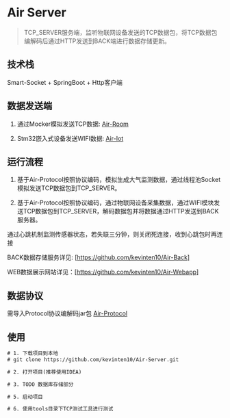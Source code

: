 # Air Server

> TCP_SERVER服务端，监听物联网设备发送的TCP数据包，将TCP数据包编解码后通过HTTP发送到BACK端进行数据存储更新。

## 技术栈

Smart-Socket + SpringBoot + Http客户端

## 数据发送端

1. 通过Mocker模拟发送TCP数据: [Air-Room](https://github.com/kevinten10/Air-Room)

2. Stm32嵌入式设备发送WIFI数据: [Air-Iot](https://github.com/kevinten10/Air-Iot)

## 运行流程

1. 基于Air-Protocol按照协议编码，模拟生成大气监测数据，通过线程池Socket模拟发送TCP数据包到TCP_SERVER。

2. 基于Air-Protocol按照协议编码，通过物联网设备采集数据，通过WIFI模块发送TCP数据包到TCP_SERVER，解码数据包并将数据通过HTTP发送到BACK服务器。

通过心跳机制监测传感器状态，若失联三分钟，则关闭死连接，收到心跳包时再连接

BACK数据存储服务详见: [https://github.com/kevinten10/Air-Back]

WEB数据展示网站详见：[https://github.com/kevinten10/Air-Webapp]

## 数据协议

需导入Protocol协议编解码jar包 [Air-Protocol](https://github.com/kevinten10/Air-Protocol)

## 使用

```txt
# 1. 下载项目到本地
# git clone https://github.com/kevinten10/Air-Server.git

# 2. 打开项目(推荐使用IDEA)

# 3. TODO 数据库存储部分

# 5. 启动项目

# 6. 使用tools目录下TCP测试工具进行测试
```